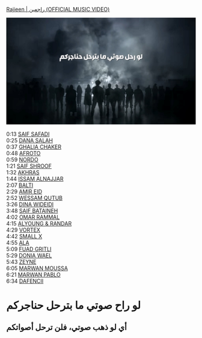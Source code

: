 [Rajieen | راجعين (OFFICIAL MUSIC VIDEO)](https://www.youtube.com/watch?v=ug0L5S2Qzwg)  

![Image](./Wallpapers/Wallpaper4.jpg)

0:13 [SAIF SAFADI](https://www.youtube.com/@saifsafadi/videos)   
0:25 [DANA SALAH](https://www.youtube.com/@DanaSalah/videos)   
0:37 [GHALIA CHAKER](https://www.youtube.com/@ghaliaaofficial/videos)   
0:48 [AFROTO](https://www.youtube.com/@OFFICIALAFROTO/videos)   
0:59 [NORDO](https://www.youtube.com/@MARWENNORDO/videos)   
1:21 [SAIF SHROOF](https://www.youtube.com/@ShroofOfficial/videos)   
1:32 [AKHRAS](https://www.youtube.com/@akhrasofficial/videos)   
1:44 [ISSAM ALNAJJAR](https://www.youtube.com/@IssamAlnajjar/videos)   
2:07 [BALTI](https://www.youtube.com/@ThisizBaltiofficial/videos)   
2:29 [AMIR EID](https://www.youtube.com/@amireid/videos)   
2:52 [WESSAM QUTUB](https://www.youtube.com/@WessamQutob/videos)   
3:26 [DINA WIDEIDI](https://www.youtube.com/@DinaElWedidi1/videos)   
3:48 [SAIF BATAINEH](https://www.youtube.com/@BatainehOfficial/videos)   
4:02 [OMAR RAMMAL](https://www.youtube.com/@orammal/videos)   
4:15 [ALYOUNG & RANDAR](https://www.youtube.com/@yrmusic865/videos)   
4:29 [VORTEX](https://www.youtube.com/@VortexOfficial/videos)   
4:42 [SMALL X](https://www.youtube.com/@SmallXOfficial/videos)   
4:55 [ALA](https://www.youtube.com/@AlaOfficial/videos)   
5:09 [FUAD GRITLI](https://www.youtube.com/@fuadgritliofficialchannel/videos)    
5:29 [DONIA WAEL](https://www.youtube.com/@DoniaWaelll/videos)   
5:43 [ZEYNE](https://www.youtube.com/@zeyne_/videos)   
6:05 [MARWAN MOUSSA](https://www.youtube.com/@MarwanMoussaa/videos)   
6:21 [MARWAN PABLO](https://www.youtube.com/@marwanpablo/videos)   
6:34 [DAFENCII](https://www.youtube.com/@Thedafencii/videos)

# لو راح صوتي ما بترحل حناجركم

## أي لو ذهب صوتي، فلن ترحل أصواتكم



